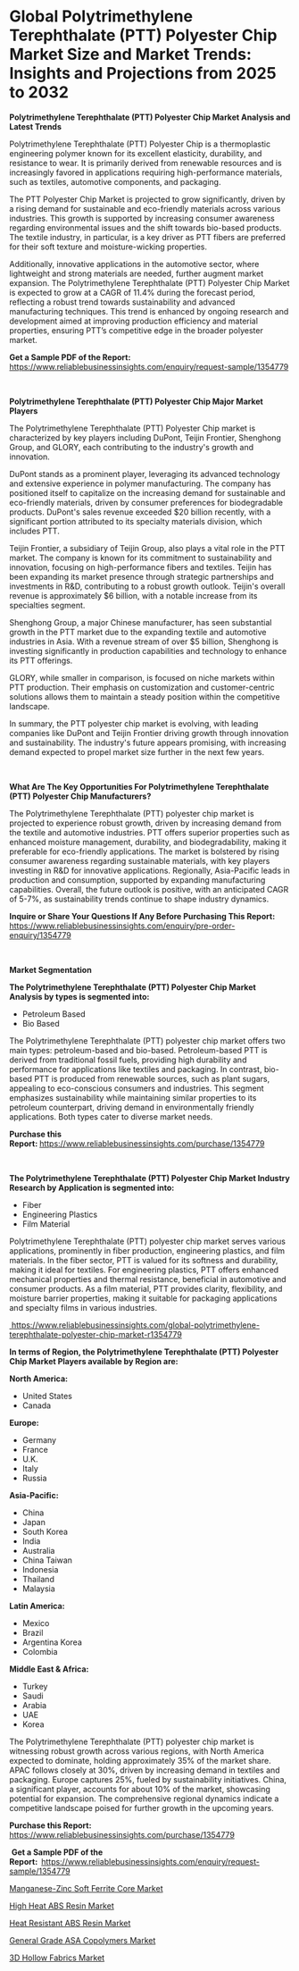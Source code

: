 <p><h1>Global Polytrimethylene Terephthalate (PTT) Polyester Chip Market Size and Market Trends: Insights and Projections from 2025 to 2032</h1></p><p><strong>Polytrimethylene Terephthalate (PTT) Polyester Chip Market Analysis and Latest Trends</strong></p>
<p><p>Polytrimethylene Terephthalate (PTT) Polyester Chip is a thermoplastic engineering polymer known for its excellent elasticity, durability, and resistance to wear. It is primarily derived from renewable resources and is increasingly favored in applications requiring high-performance materials, such as textiles, automotive components, and packaging.</p><p>The PTT Polyester Chip Market is projected to grow significantly, driven by a rising demand for sustainable and eco-friendly materials across various industries. This growth is supported by increasing consumer awareness regarding environmental issues and the shift towards bio-based products. The textile industry, in particular, is a key driver as PTT fibers are preferred for their soft texture and moisture-wicking properties. </p><p>Additionally, innovative applications in the automotive sector, where lightweight and strong materials are needed, further augment market expansion. The Polytrimethylene Terephthalate (PTT) Polyester Chip Market is expected to grow at a CAGR of 11.4% during the forecast period, reflecting a robust trend towards sustainability and advanced manufacturing techniques. This trend is enhanced by ongoing research and development aimed at improving production efficiency and material properties, ensuring PTT’s competitive edge in the broader polyester market.</p></p>
<p><strong>Get a Sample PDF of the Report:&nbsp;</strong> <a href="https://www.reliablebusinessinsights.com/enquiry/request-sample/1354779?utm_campaign=60&utm_medium=2&utm_source=Github&utm_content=ia&utm_term=04022025&utm_id=polytrimethylene-terephthalate-ptt-polyester-chip">https://www.reliablebusinessinsights.com/enquiry/request-sample/1354779</a></p>
<p>&nbsp;</p>
<p><strong>Polytrimethylene Terephthalate (PTT) Polyester Chip Major Market Players</strong></p>
<p><p>The Polytrimethylene Terephthalate (PTT) Polyester Chip market is characterized by key players including DuPont, Teijin Frontier, Shenghong Group, and GLORY, each contributing to the industry's growth and innovation.</p><p>DuPont stands as a prominent player, leveraging its advanced technology and extensive experience in polymer manufacturing. The company has positioned itself to capitalize on the increasing demand for sustainable and eco-friendly materials, driven by consumer preferences for biodegradable products. DuPont's sales revenue exceeded $20 billion recently, with a significant portion attributed to its specialty materials division, which includes PTT.</p><p>Teijin Frontier, a subsidiary of Teijin Group, also plays a vital role in the PTT market. The company is known for its commitment to sustainability and innovation, focusing on high-performance fibers and textiles. Teijin has been expanding its market presence through strategic partnerships and investments in R&D, contributing to a robust growth outlook. Teijin's overall revenue is approximately $6 billion, with a notable increase from its specialties segment.</p><p>Shenghong Group, a major Chinese manufacturer, has seen substantial growth in the PTT market due to the expanding textile and automotive industries in Asia. With a revenue stream of over $5 billion, Shenghong is investing significantly in production capabilities and technology to enhance its PTT offerings.</p><p>GLORY, while smaller in comparison, is focused on niche markets within PTT production. Their emphasis on customization and customer-centric solutions allows them to maintain a steady position within the competitive landscape.</p><p>In summary, the PTT polyester chip market is evolving, with leading companies like DuPont and Teijin Frontier driving growth through innovation and sustainability. The industry's future appears promising, with increasing demand expected to propel market size further in the next few years.</p></p>
<p>&nbsp;</p>
<p><strong>What Are The Key Opportunities For Polytrimethylene Terephthalate (PTT) Polyester Chip Manufacturers?</strong></p>
<p><p>The Polytrimethylene Terephthalate (PTT) polyester chip market is projected to experience robust growth, driven by increasing demand from the textile and automotive industries. PTT offers superior properties such as enhanced moisture management, durability, and biodegradability, making it preferable for eco-friendly applications. The market is bolstered by rising consumer awareness regarding sustainable materials, with key players investing in R&D for innovative applications. Regionally, Asia-Pacific leads in production and consumption, supported by expanding manufacturing capabilities. Overall, the future outlook is positive, with an anticipated CAGR of 5-7%, as sustainability trends continue to shape industry dynamics.</p></p>
<p><strong>Inquire or Share Your Questions If Any Before Purchasing This Report:</strong> <a href="https://www.reliablebusinessinsights.com/enquiry/pre-order-enquiry/1354779?utm_campaign=60&utm_medium=2&utm_source=Github&utm_content=ia&utm_term=04022025&utm_id=polytrimethylene-terephthalate-ptt-polyester-chip">https://www.reliablebusinessinsights.com/enquiry/pre-order-enquiry/1354779</a></p>
<p>&nbsp;</p>
<p><strong>Market Segmentation</strong></p>
<p><strong>The Polytrimethylene Terephthalate (PTT) Polyester Chip Market Analysis by types is segmented into:</strong></p>
<p><ul><li>Petroleum Based</li><li>Bio Based</li></ul></p>
<p><p>The Polytrimethylene Terephthalate (PTT) polyester chip market offers two main types: petroleum-based and bio-based. Petroleum-based PTT is derived from traditional fossil fuels, providing high durability and performance for applications like textiles and packaging. In contrast, bio-based PTT is produced from renewable sources, such as plant sugars, appealing to eco-conscious consumers and industries. This segment emphasizes sustainability while maintaining similar properties to its petroleum counterpart, driving demand in environmentally friendly applications. Both types cater to diverse market needs.</p></p>
<p><strong>Purchase this Report:&nbsp;</strong><a href="https://www.reliablebusinessinsights.com/purchase/1354779?utm_campaign=60&utm_medium=2&utm_source=Github&utm_content=ia&utm_term=04022025&utm_id=polytrimethylene-terephthalate-ptt-polyester-chip">https://www.reliablebusinessinsights.com/purchase/1354779</a></p>
<p>&nbsp;</p>
<p><strong>The Polytrimethylene Terephthalate (PTT) Polyester Chip Market Industry Research by Application is segmented into:</strong></p>
<p><ul><li>Fiber</li><li>Engineering Plastics</li><li>Film Material</li></ul></p>
<p><p>Polytrimethylene Terephthalate (PTT) polyester chip market serves various applications, prominently in fiber production, engineering plastics, and film materials. In the fiber sector, PTT is valued for its softness and durability, making it ideal for textiles. For engineering plastics, PTT offers enhanced mechanical properties and thermal resistance, beneficial in automotive and consumer products. As a film material, PTT provides clarity, flexibility, and moisture barrier properties, making it suitable for packaging applications and specialty films in various industries.</p></p>
<p><a href="https://www.reliablebusinessinsights.com/global-polytrimethylene-terephthalate-polyester-chip-market-r1354779?utm_campaign=60&utm_medium=2&utm_source=Github&utm_content=ia&utm_term=04022025&utm_id=polytrimethylene-terephthalate-ptt-polyester-chip">&nbsp;https://www.reliablebusinessinsights.com/global-polytrimethylene-terephthalate-polyester-chip-market-r1354779</a></p>
<p><strong>In terms of Region, the Polytrimethylene Terephthalate (PTT) Polyester Chip Market Players available by Region are:</strong></p>
<p>
    <p> <strong> North America: </strong>
        <ul>
            <li>United States</li>
            <li>Canada</li>
        </ul>
        </p> 
    <p> <strong> Europe: </strong>
        <ul>
            <li>Germany</li>
            <li>France</li>
            <li>U.K.</li>
            <li>Italy</li>
            <li>Russia</li>
        </ul>
        </p> 
    <p> <strong> Asia-Pacific: </strong>
        <ul>
            <li>China</li>
            <li>Japan</li>
            <li>South Korea</li>
            <li>India</li>
            <li>Australia</li>
            <li>China Taiwan</li>
            <li>Indonesia</li>
            <li>Thailand</li>
            <li>Malaysia</li>
        </ul>
        </p> 
    <p> <strong> Latin America: </strong>
        <ul>
            <li>Mexico</li>
            <li>Brazil</li>
            <li>Argentina Korea</li>
            <li>Colombia</li>
        </ul>
        </p> 
    <p> <strong> Middle East & Africa: </strong>
        <ul>
            <li>Turkey</li>
            <li>Saudi</li>
            <li>Arabia</li>
            <li>UAE</li>
            <li>Korea</li>
        </ul>
    </p>
    </p>
<p><p>The Polytrimethylene Terephthalate (PTT) polyester chip market is witnessing robust growth across various regions, with North America expected to dominate, holding approximately 35% of the market share. APAC follows closely at 30%, driven by increasing demand in textiles and packaging. Europe captures 25%, fueled by sustainability initiatives. China, a significant player, accounts for about 10% of the market, showcasing potential for expansion. The comprehensive regional dynamics indicate a competitive landscape poised for further growth in the upcoming years.</p></p>
<p><strong>Purchase this Report: </strong><a href="https://www.reliablebusinessinsights.com/purchase/1354779?utm_campaign=60&utm_medium=2&utm_source=Github&utm_content=ia&utm_term=04022025&utm_id=polytrimethylene-terephthalate-ptt-polyester-chip">https://www.reliablebusinessinsights.com/purchase/1354779</a></p>
<p>&nbsp;<strong>Get a Sample PDF of the Report:&nbsp;&nbsp;</strong><a href="https://www.reliablebusinessinsights.com/enquiry/request-sample/1354779?utm_campaign=60&utm_medium=2&utm_source=Github&utm_content=ia&utm_term=04022025&utm_id=polytrimethylene-terephthalate-ptt-polyester-chip">https://www.reliablebusinessinsights.com/enquiry/request-sample/1354779</a></p>
<p><strong></strong></p>
<p><p><a href="https://github.com/tjoensfibich/Market-Research-Report-List-1/blob/main/manganese-zinc-soft-ferrite-core-market.md?utm_campaign=60&utm_medium=2&utm_source=Github&utm_content=ia&utm_term=04022025&utm_id=polytrimethylene-terephthalate-ptt-polyester-chip">Manganese-Zinc Soft Ferrite Core Market</a></p><p><a href="https://github.com/rebheelder/Market-Research-Report-List-1/blob/main/high-heat-abs-resin-market.md?utm_campaign=60&utm_medium=2&utm_source=Github&utm_content=ia&utm_term=04022025&utm_id=polytrimethylene-terephthalate-ptt-polyester-chip">High Heat ABS Resin Market</a></p><p><a href="https://github.com/loppibsr/Market-Research-Report-List-1/blob/main/heat-resistant-abs-resin-market.md?utm_campaign=60&utm_medium=2&utm_source=Github&utm_content=ia&utm_term=04022025&utm_id=polytrimethylene-terephthalate-ptt-polyester-chip">Heat Resistant ABS Resin Market</a></p><p><a href="https://github.com/alanepetevi/Market-Research-Report-List-1/blob/main/general-grade-asa-copolymers-market.md?utm_campaign=60&utm_medium=2&utm_source=Github&utm_content=ia&utm_term=04022025&utm_id=polytrimethylene-terephthalate-ptt-polyester-chip">General Grade ASA Copolymers Market</a></p><p><a href="https://github.com/iceknahomi/Market-Research-Report-List-1/blob/main/3d-hollow-fabrics-market.md?utm_campaign=60&utm_medium=2&utm_source=Github&utm_content=ia&utm_term=04022025&utm_id=polytrimethylene-terephthalate-ptt-polyester-chip">3D Hollow Fabrics Market</a></p></p>